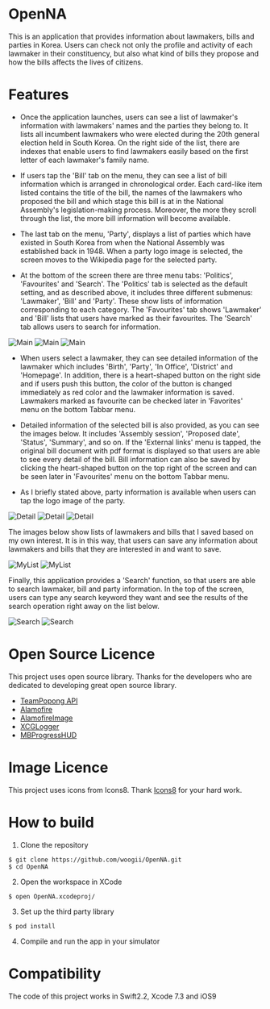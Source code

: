 # OpenNA
This is an application that provides information about lawmakers, bills and parties in Korea. Users can check not only the profile and activity of each lawmaker in their constituency, but also what kind of bills they propose and how the bills affects the lives of citizens.

# Features 

* Once the application launches, users can see a list of lawmaker's information with lawmakers' names and the parties they belong to. It lists all incumbent lawmakers who were elected during the 20th general election held in South Korea. On the right side of the list, there are indexes that enable users to find lawmakers easily based on the first letter of each lawmaker's family name. 

* If users tap the 'Bill' tab on the menu, they can see a list of bill information which is arranged in chronological order. Each card-like item listed contains the title of the bill, the names of the lawmakers who proposed the bill and which stage this bill is at in the National Assembly's legislation-making process. Moreover, the more they scroll through the list, the more bill information will become available. 

* The last tab on the menu, 'Party', displays a list of parties which have existed in South Korea from when the National Assembly was established back in 1948. When a party logo image is selected, the screen moves to the Wikipedia page for the selected party.

* At the bottom of the screen there are three menu tabs: 'Politics', 'Favourites' and 'Search'. The 'Politics' tab is selected as the default setting, and as described above, it includes three different submenus: 'Lawmaker', 'Bill' and 'Party'. These show lists of information corresponding to each category. The 'Favourites' tab shows 'Lawmaker' and 'Bill' lists that users have marked as their favourites. The 'Search' tab allows users to search for information.

![Main](ScreenShot/Main_Lawmaker.png)
![Main](ScreenShot/Main_Bill.png)
![Main](ScreenShot/Main_Party.png)  

* When users select a lawmaker, they can see detailed information of the lawmaker which includes 'Birth', 'Party', 'In Office', 'District' and 'Homepage'. In addition, there is a heart-shaped button on the right side and if users push this button, the color of the button is changed immediately as red color and the lawmaker information is saved. Lawmakers marked as favourite can be checked later in 'Favorites' menu on the bottom Tabbar menu. 

* Detailed information of the selected bill is also provided, as you can see the images below. It includes 'Assembly session', 'Proposed date', 'Status', 'Summary', and so on. If the 'External links' menu is tapped, the original bill document with pdf format is displayed so that users are able to see every detail of the bill. Bill information can also be saved by clicking the heart-shaped button on the top right of the screen and can be seen later in 'Favourites' menu on the bottom Tabbar menu. 


* As I briefly stated above, party information is available when users can tap the logo image of the party.

![Detail](ScreenShot/Lawmaker_Detail.png)
![Detail](ScreenShot/Bill_Detail.PNG)
![Detail](ScreenShot/Party_Detail.png)

The images below show lists of lawmakers and bills that I saved based on my own interest. It is in this way, that users can save any information about lawmakers and bills that they are interested in and want to save.

![MyList](ScreenShot/Lawmaker_InList.PNG)
![MyList](ScreenShot/Bill_InList.PNG)

Finally, this application provides a 'Search' function, so that users are able to search lawmaker, bill and party information. In the top of the screen, users can type any search keyword they want and see the results of the search operation right away on the list below.

![Search](ScreenShot/Search_Result_Ahn.PNG)
![Search](ScreenShot/Search_Result_Park.PNG)


# Open Source Licence

This project uses open source library. Thanks for the developers who are dedicated to developing great open source library. 

*  [TeamPopong API](http://data.popong.com/)
*  [Alamofire](https://github.com/Alamofire/Alamofire)
*  [AlamofireImage](https://github.com/Alamofire/AlamofireImage)
*  [XCGLogger](https://github.com/DaveWoodCom/XCGLogger)
*  [MBProgressHUD](https://github.com/jdg/MBProgressHUD)

# Image Licence 

This project uses icons from Icons8. Thank [Icons8](https://icons8.com/) for your hard work. 

# How to build 

1) Clone the repository 

```
$ git clone https://github.com/woogii/OpenNA.git
$ cd OpenNA
```
2) Open the workspace in XCode 

```
$ open OpenNA.xcodeproj/
```
3) Set up the third party library 

```
$ pod install
```

4) Compile and run the app in your simulator 

# Compatibility 
The code of this project works in Swift2.2, Xcode 7.3 and iOS9 
